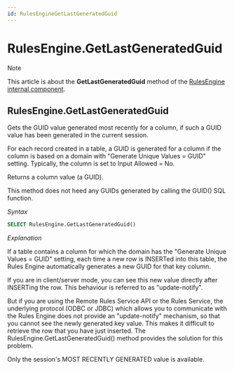 ```yaml
---
id: RulesEngineGetLastGeneratedGuid
---
```


# RulesEngine.GetLastGeneratedGuid



> [!NOTE]
> This article is about the **GetLastGeneratedGuid** method of the [RulesEngine internal component](/docs/Extensions/RulesEngine%20internal%20component).

## **RulesEngine.GetLastGeneratedGuid**

Gets the GUID value generated most recently for a column, if such a GUID value has been generated in the current session.

For each record created in a table, a GUID is generated for a column if the column is based on a domain with "Generate Unique Values = GUID" setting. Typically, the column is set to Input Allowed = No.

Returns a column value (a GUID).

This method does not heed any GUIDs generated by calling the GUID() SQL function.

*Syntax*

```sql
SELECT RulesEngine.GetLastGeneratedGuid()
```

*Explanation*

If a table contains a column for which the domain has the "Generate Unique Values = GUID" setting, each time a new row is INSERTed into this table, the Rules Engine automatically generates a new GUID for that key column.

If you are in client/server mode, you can see this new value directly after INSERTing the row. This behaviour is referred to as "update-notify".

But if you are using the Remote Rules Service API or the Rules Service, the underlying protocol (ODBC or JDBC) which allows you to communicate with the Rules Engine does not provide an "update-notify" mechanism, so that you cannot see the newly generated key value. This makes it difficult to retrieve the row that you have just inserted. The RulesEngine.GetLastGeneratedGuid() method provides the solution for this problem.

Only the session's MOST RECENTLY GENERATED value is available.

 